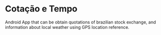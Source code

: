 # Cotação e Tempo

Android App that can be obtain quotations of brazilian stock exchange, and information about local weather using GPS location reference.
